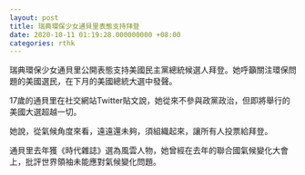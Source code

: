 ```yaml
---
layout: post
title: 瑞典環保少女通貝里表態支持拜登
date: 2020-10-11 01:19:28.000000000 +08:00
categories: rthk
---
```


瑞典環保少女通貝里公開表態支持美國民主黨總統候選人拜登。她呼籲關注環保問題的美國選民，在下月的美國總統大選中發聲。

17歲的通貝里在社交網站Twitter貼文說，她從來不參與政黨政治，但即將舉行的美國大選超越一切。

她說，從氣候角度來看，遠遠還未夠，須組織起來，讓所有人投票給拜登。

通貝里去年獲《時代雜誌》選為風雲人物，她曾經在去年的聯合國氣候變化大會上，批評世界領袖未能應對氣候變化問題。
